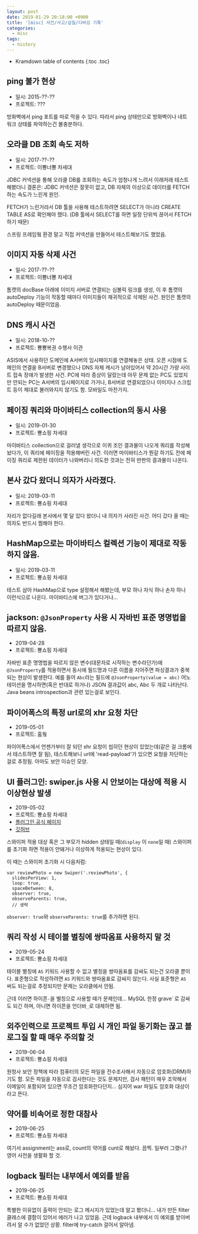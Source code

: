 ```yaml
---
layout: post
date: 2019-01-29 20:18:00 +0900
title: '[misc] 사건/사고/삽질/디버깅 기록'
categories:
  - misc
tags:
  - history
---
```


* Kramdown table of contents
{:toc .toc}

## ping 불가 현상

- 일시: 2015-??-??
- 프로젝트: ???

방화벽에서 ping 포트를 따로 막을 수 있다. 따라서 ping 상태만으로 방화벽이나 네트워크 상태를 파악하는건 불충분하다.

## 오라클 DB 조회 속도 저하

- 일시: 2017-??-??
- 프로젝트: 이뿅너뿅 차세대

JDBC 커넥션을 통해 오라클 DB를 조회하는 속도가 엄청나게 느려서 이래저래 테스트해봤더니 결론은: JDBC 커넥션은 잘못이 없고, DB 자체의 이상으로 데이터를 FETCH 하는 속도가 느린게 원인.

FETCH가 느린거라서 DB 툴을 사용해 테스트하려면 SELECT가 아니라 CREATE TABLE AS로 확인해야 했다. (DB 툴에서 SELECT를 하면 일정 단위씩 끊어서 FETCH 하기 때문)

스프링 프레임웤 환경 말고 직접 커넥션을 만들어서 테스트해보기도 했었음.

## 이미지 자동 삭제 사건

- 일시: 2017-??-??
- 프로젝트: 이뿅너뿅 차세대

톰캣의 docBase 아래에 이미지 서버로 연결되는 심볼릭 링크를 생성, 이 후 톰캣의 autoDeploy 기능이 작동할 때마다 이미지들이 재귀적으로 삭제된 사건. 원인은 톰캣의 autoDeploy 때문이었음.

## DNS 캐시 사건

- 일시: 2018-10-??
- 프로젝트: 뿅뿅복권 수행사 이관

ASIS에서 사용하던 도메인에 A서버의 임시페이지를 연결해놓은 상태. 오픈 시점에 도메인의 연결을 B서버로 변경했으나 DNS 자체 캐시가 남아있어서 약 20시간 가량 사이트 접속 장애가 발생한 사건. PC에 따라 증상이 달랐는데 아무 문제 없는 PC도 있었지만 안되는 PC는 A서버의 임시페이지로 가거나, B서버로 연결되었으나 이미지나 스크립트 등이 제대로 불러와지지 않기도 함. 모바일도 마찬가지.

## 페이징 쿼리와 마이바티스 collection의 동시 사용

- 일시: 2019-01-30
- 프로젝트: 뿅쇼핑 차세대

마이바티스 collection으로 걸러낼 생각으로 이퀴 조인 결과물이 나오게 쿼리를 작성해놨다가, 이 쿼리에 페이징을 적용해버린 사건. 이러면 마이바티스가 뭔갈 하기도 전에 페이징 쿼리로 제한된 데이터가 나와버리니 의도한 것과는 전혀 딴판의 결과물이 나온다.

## 본사 갔다 왔더니 의자가 사라졌다.

- 일시: 2019-03-11
- 프로젝트: 뿅쇼핑 차세대

자리가 없다길래 본사에서 몇 달 있다 왔더니 내 의자가 사라진 사건. 어디 갔다 올 때는 의자도 반드시 찜해야 한다.

## HashMap으로는 마이바티스 컬렉션 기능이 제대로 작동하지 않음.

- 일시: 2019-03-11
- 프로젝트: 뿅쇼핑 차세대

테스트 삼아 HashMap으로 type 설정해서 해봤는데, 부모 하나 자식 하나 손자 하나 이런식으로 나온다. 마이바티스에 버그가 있다거나...

## jackson: `@JsonProperty` 사용 시 자바빈 표준 명명법을 따르지 않음.

- 2019-04-28
- 프로젝트: 뿅쇼핑 차세대

자바빈 표준 명명법을 따르지 않은 변수(대문자로 시작하는 변수라던가)에 `@JsonProperty`를 적용하면서 동시에 필드명과 다른 이름을 지어주면 파싱결과가 중복되는 현상이 발생한다. 예를 들어 `Abc`라는 필드에 `@JsonProperty(value = abc)` 어노테이션을 명시하면(혹은 반대로 하거나) JSON 결과값이 abc, Abc 두 개로 나타난다. Java beans introspection과 관련 있는걸로 보인다.

## 파이어폭스의 특정 url로의 xhr 요청 차단

- 2019-05-01
- 프로젝트: 홈웤

파이어폭스에서 언젠가부터 잘 되던 xhr 요청이 씹히던 현상이 있었는데(같은 걸 크롬에서 테스트하면 잘 됨), 테스트해보니 url에 'read-payload'가 있으면 요청을 차단하는걸로 추정됨. 아마도 보안 이슈인 모양.

## UI 플러그인: swiper.js 사용 시 안보이는 대상에 적용 시 이상현상 발생

- 2019-05-02
- 프로젝트: 뿅쇼핑 차세대
- [플러그인 공식 페이지](http://idangero.us/swiper/)
- [깃허브](https://github.com/nolimits4web/swiper)

스와이퍼 적용 대상 혹은 그 부모가 hidden 상태일 때(`display` 이 `none`일 때) 스와이퍼를 초기화 하면 적용이 안돼거나 이상하게 적용되는 현상이 있다.

이 때는 스와이퍼 초기화 시 다음처럼:

```
var reviewPhoto = new Swiper('.reviewPhoto', {
  slidesPerView: 1,
  loop: true,
  spaceBetween: 8,
  observer: true,
  observeParents: true,
  // 생략
```

`observer: true`와 `observeParents: true`를 추가하면 된다.

## 쿼리 작성 시 테이블 별칭에 쌍따옴표 사용하지 말 것

- 2019-05-24
- 프로젝트: 뿅쇼핑 차세대

테이블 별칭에 `AS` 키워드 사용할 수 없고 별칭을 쌍따옴표를 감싸도 되는건 오라클 뿐이다. 표준형으로 작성하려면 `AS` 키워드와 쌍따옴표로 감싸지 않는다. 사실 표준형은 `AS` 써도 되는걸로 추정되지만 문제는 오라클에서 안됨.

근데 이러면 하이픈`-`을 별칭으로 사용할 때가 문제인데... MySQL 한정 grave``` ` ```로 감싸도 되긴 하며, 아니면 하이픈을 언더바`_`로 대체하면 됨.

## 외주인력으로 프로젝트 투입 시 개인 파일 동기화는 끊고 블로그질 할 때 매우 주의할 것

- 2019-06-04
- 프로젝트: 뿅쇼핑 차세대

원청사 보안 정책에 따라 컴퓨터의 모든 파일을 전수조사해서 자동으로 암호화(DRM)하기도 함. 모든 파일을 자동으로 검사한다는 것도 문제지만, 검사 패턴이 매우 조악해서 이메일이 포함되어 있으면 무조건 암호화한다던지... 심지어 war 파일도 암호화 대상이라고 뜬다.

## 약어를 비속어로 정한 대참사

- 2019-06-25
- 프로젝트: 뿅쇼핑 차세대

여기서 assignment는 ass로, count의 약어를 cunt로 해놨다. 끔찍. 일부러 그랬나?
영어 사전을 생활화 할 것.

## logback 필터는 내부에서 예외를 받음

- 2019-06-25
- 프로젝트: 뿅쇼핑 차세대

특별한 이유없이 출력이 안되는 로그 메시지가 있었는데 알고 봤더니... 내가 만든 filter 클래스에 결함이 있어서 에러가 나고 있었음. 근데 logback 내부에서 이 예외를 받아버려서 알 수가 없었던 상황. filter에 try-catch 걸어서 알아냄.
